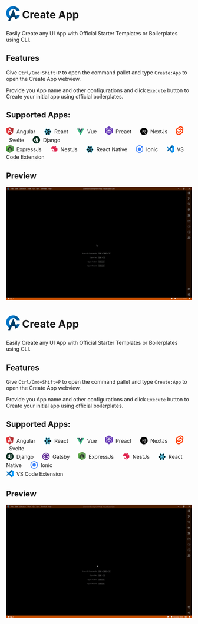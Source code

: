 <h1>
  <sub><img src="https://raw.githubusercontent.com/R35007/create-app-support/master/images/ca-logo.png" height="40"></sub> Create App
</h1>

Easily Create any UI App with Official Starter Templates or Boilerplates using CLI.

## Features

Give `Ctrl/Cmd+Shift+P` to open the command pallet and type `Create:App` to open the Create App webview.

Provide you App name and other configurations and click `Execute` button to Create your initial app using official boilerplates.

## Supported Apps:

<span><sub><a href="https://angular.io/"><img src="https://raw.githubusercontent.com/R35007/create-app-support/master/images/angular.png" alt="" width="20"></a></sub>&nbsp;&nbsp;Angular</span>&nbsp;&nbsp;&nbsp;&nbsp;&nbsp;
<span><sub><a href="https://reactjs.org/"><img src="https://raw.githubusercontent.com/R35007/create-app-support/master/images/react.png" alt="" width="20"></a></sub>&nbsp;&nbsp;React</span>&nbsp;&nbsp;&nbsp;&nbsp;&nbsp;
<span><sub><a href="https://vuejs.org/"><img src="https://raw.githubusercontent.com/R35007/create-app-support/master/images/vue.png" alt="" width="20"></a></sub>&nbsp;&nbsp;Vue</span>&nbsp;&nbsp;&nbsp;&nbsp;&nbsp;
<span><sub><a href="https://preactjs.com/"><img src="https://raw.githubusercontent.com/R35007/create-app-support/master/images/preact.png" alt="" width="20"></a></sub>&nbsp;&nbsp;Preact</span>&nbsp;&nbsp;&nbsp;&nbsp;&nbsp;
<span><sub><a href="https://nextjs.org/"><img src="https://raw.githubusercontent.com/R35007/create-app-support/master/images/nextJs.png" alt="" width="20"></a></sub>&nbsp;&nbsp;NextJs</span>&nbsp;&nbsp;&nbsp;&nbsp;&nbsp;
<span><sub><a href="https://svelte.dev/"><img src="https://raw.githubusercontent.com/R35007/create-app-support/master/images/svelte.png" alt="" width="20"></a></sub>&nbsp;&nbsp;Svelte</span>&nbsp;&nbsp;&nbsp;&nbsp;&nbsp;
<span><sub><a href="https://www.djangoproject.com/"><img src="https://raw.githubusercontent.com/R35007/create-app-support/master/images/django.png" alt="" width="20"></a></sub>&nbsp;&nbsp;Django</span>&nbsp;&nbsp;&nbsp;&nbsp;&nbsp;<br>
<span><sub><a href="https://expressjs.com/"><img src="https://raw.githubusercontent.com/R35007/create-app-support/master/images/expressJs.png" alt="" width="20"></a></sub>&nbsp;&nbsp;ExpressJs</span>&nbsp;&nbsp;&nbsp;&nbsp;&nbsp;
<span><sub><a href="https://nestjs.com/"><img src="https://raw.githubusercontent.com/R35007/create-app-support/master/images/nestJs.png" alt="" width="20"></a></sub>&nbsp;&nbsp;NestJs</span>&nbsp;&nbsp;&nbsp;&nbsp;&nbsp;
<span><sub><a href="https://reactnative.dev/"><img src="https://raw.githubusercontent.com/R35007/create-app-support/master/images/react.png" alt="" width="20"></a></sub>&nbsp;&nbsp;React Native</span>&nbsp;&nbsp;&nbsp;&nbsp;&nbsp;
<span><sub><a href="https://ionicframework.com/"><img src="https://raw.githubusercontent.com/R35007/create-app-support/master/images/ionic.png" alt="" width="20"></a></sub>&nbsp;&nbsp;Ionic</span>&nbsp;&nbsp;&nbsp;&nbsp;&nbsp;
<span><sub><a href="https://code.visualstudio.com/api"><img src="https://raw.githubusercontent.com/R35007/create-app-support/master/images/vscode.png" alt="" width="20"></a></sub>&nbsp;&nbsp;VS Code Extension</span>&nbsp;&nbsp;&nbsp;&nbsp;&nbsp;

## Preview

![Screen Capture in Action](https://raw.githubusercontent.com/R35007/create-app-support/master/images/previews/preview_v2.0.0.gif)

<h1>
  <sub><img src="https://raw.githubusercontent.com/R35007/create-app-support/master/images/ca-logo.png" height="40"></sub> Create App
</h1>

Easily Create any UI App with Official Starter Templates or Boilerplates using CLI.

## Features

Give `Ctrl/Cmd+Shift+P` to open the command pallet and type `Create:App` to open the Create App webview.

Provide you App name and other configurations and click `Execute` button to Create your initial app using official boilerplates.

## Supported Apps:

<span><sub><a href="https://angular.io/"><img src="https://raw.githubusercontent.com/R35007/create-app-support/master/images/angular.png" alt="" width="20"></a></sub>&nbsp;&nbsp;Angular</span>&nbsp;&nbsp;&nbsp;&nbsp;&nbsp;
<span><sub><a href="https://reactjs.org/"><img src="https://raw.githubusercontent.com/R35007/create-app-support/master/images/react.png" alt="" width="20"></a></sub>&nbsp;&nbsp;React</span>&nbsp;&nbsp;&nbsp;&nbsp;&nbsp;
<span><sub><a href="https://vuejs.org/"><img src="https://raw.githubusercontent.com/R35007/create-app-support/master/images/vue.png" alt="" width="20"></a></sub>&nbsp;&nbsp;Vue</span>&nbsp;&nbsp;&nbsp;&nbsp;&nbsp;
<span><sub><a href="https://preactjs.com/"><img src="https://raw.githubusercontent.com/R35007/create-app-support/master/images/preact.png" alt="" width="20"></a></sub>&nbsp;&nbsp;Preact</span>&nbsp;&nbsp;&nbsp;&nbsp;&nbsp;
<span><sub><a href="https://nextjs.org/"><img src="https://raw.githubusercontent.com/R35007/create-app-support/master/images/nextJs.png" alt="" width="20"></a></sub>&nbsp;&nbsp;NextJs</span>&nbsp;&nbsp;&nbsp;&nbsp;&nbsp;
<span><sub><a href="https://svelte.dev/"><img src="https://raw.githubusercontent.com/R35007/create-app-support/master/images/svelte.png" alt="" width="20"></a></sub>&nbsp;&nbsp;Svelte</span>&nbsp;&nbsp;&nbsp;&nbsp;&nbsp;<br/>
<span><sub><a href="https://www.djangoproject.com/"><img src="https://raw.githubusercontent.com/R35007/create-app-support/master/images/django.png" alt="" width="20"></a></sub>&nbsp;&nbsp;Django</span>&nbsp;&nbsp;&nbsp;&nbsp;&nbsp;
<span><sub><a href="https://www.gatsbyjs.com/"><img src="https://raw.githubusercontent.com/R35007/create-app-support/master/images/gatsby.png" alt="" width="20"></a></sub>&nbsp;&nbsp;Gatsby</span>&nbsp;&nbsp;&nbsp;&nbsp;&nbsp;
<span><sub><a href="https://expressjs.com/"><img src="https://raw.githubusercontent.com/R35007/create-app-support/master/images/expressJs.png" alt="" width="20"></a></sub>&nbsp;&nbsp;ExpressJs</span>&nbsp;&nbsp;&nbsp;&nbsp;&nbsp;
<span><sub><a href="https://nestjs.com/"><img src="https://raw.githubusercontent.com/R35007/create-app-support/master/images/nestJs.png" alt="" width="20"></a></sub>&nbsp;&nbsp;NestJs</span>&nbsp;&nbsp;&nbsp;&nbsp;&nbsp;
<span><sub><a href="https://reactnative.dev/"><img src="https://raw.githubusercontent.com/R35007/create-app-support/master/images/react.png" alt="" width="20"></a></sub>&nbsp;&nbsp;React Native</span>&nbsp;&nbsp;&nbsp;&nbsp;&nbsp;
<span><sub><a href="https://ionicframework.com/"><img src="https://raw.githubusercontent.com/R35007/create-app-support/master/images/ionic.png" alt="" width="20"></a></sub>&nbsp;&nbsp;Ionic</span>&nbsp;&nbsp;&nbsp;&nbsp;&nbsp;<br/>
<span><sub><a href="https://code.visualstudio.com/api"><img src="https://raw.githubusercontent.com/R35007/create-app-support/master/images/vscode.png" alt="" width="20"></a></sub>&nbsp;&nbsp;VS Code Extension</span>&nbsp;&nbsp;&nbsp;&nbsp;&nbsp;

## Preview

![Screen Capture in Action](https://raw.githubusercontent.com/R35007/create-app-support/master/images/previews/preview_v3.0.0.gif)
